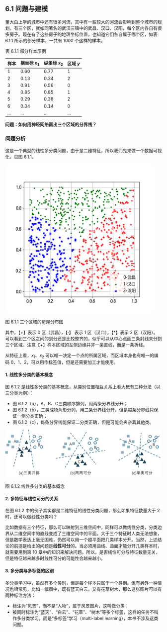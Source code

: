 
## 6.1 问题与建模

董大白上学的城市中还有很多河流，其中有一些较大的河流会影响到整个城市的规划。有三个区，就如同著名的武汉三镇中的武昌、汉口、汉阳，每个区内各自有很多房子。现在有了这些房子的地理坐标位置，也知道它们各自属于哪个区，如表 6.1.1 所示的部分样本，一共有 1000 个这样的样本。

表 6.1.1 部分样本示例

|样本|横坐标 $x_1$|纵坐标 $x_2$|区域 $y$|
|-|-|-|-|
|1|0.60|0.77|1|
|2|0.13|0.34|2|
|3|0.91|0.56|0|
|4|0.85|0.85|1|
|5|0.29|0.38|2|
|6|0.34|0.14|0|
|...|...|...|...|

**问题：如何用神经网络画出三个区域的分界线？**

### 问题分析

这是一个典型的线性多分类问题，由于是二维特征，所以我们先来做一个数据可视化，见图 6.1.1。

<img src="./img/data.png" width=480>

图 6.1.1 三个区域的房屋分布图

其中，【+】表示 0 区（武昌），【·】 表示 1 区（汉口），【*】表示 2 区（汉阳）。可以看到三个区之间的划分还是比较整齐的，似乎可以从中心点画三条射线来分割三个区域。注意【+】样本区域的左侧边缘并非一条直线，而是一条折线。

从特征上看，$x_1、x_2$ 可以唯一决定一个点的所属区域，而区域本身也有唯一的编码 0、1、2，可以用作标签值，但是还需要加工才能使用。

#### 1. 线性多分类的基本概念

图 6.1.2 是线性多分类的基本概念，从类别位置相互关系上看大概有三种分法（以三分类为例）：

- 图 6.1.2（a），A、B、C三类顺序排列，用两条分界线分开；
- 图 6.1.2（b），三类成犄角形分列，用三条分界线分开，但是每条分界线只保证一侧分类正确；
- 图 6.1.2（c），每条分界线能保证二分类正确，但是可能会夹杂着其他类。

<img src="./img/model.png" width=880>

图 6.1.2 线性多分类的基本概念

#### 2. 多特征与线性可分的关系

在图 6.1.2 中的例子其实都是二维特征的线性分类问题，那么如果特征数量大于 2 时，还可以做线性分类吗？

比如数据有三个特征，那么可以映射到三维空间中，同样可以做线性分类，分类边界从二维空间中的直线变成了三维空间中的平面。大于三个特征时人类无法想象，但是数学表达上毫无困难，仍然可以用一个超平面把几类样本分开。当然，上述结论的前提是给出的问题是**线性可分**的。当必须用曲线、曲面才能分开几类样本时，就需要用到第 10 章中的知识来解决问题。所以，是否线性可分与特征数量无关，但是特征越来越多时线性可分的可能性会越来越小。

#### 3. 多分类与多标签的区别

多分类学习中，虽然有多个类别，但是每个样本只属于一个类别。但有另外一种情况也很常见，比如一幅图中，既有蓝天白云，又有花草树木，那么这张图片可以有两种标注方法：

- 标注为“风景”，而不是“人物”，属于风景图片，这叫做分类；
- 被同时标注为“蓝天”、“白云”、“花草”、“树木”等多个标签，这样的任务不叫作多分类学习，而是“多标签”学习（multi-label learning），本书不涉及这类问题。
